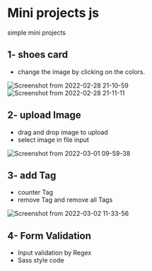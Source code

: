 # Mini projects js
simple mini projects
## 1- shoes card
- change the image by clicking on the colors.

![Screenshot from 2022-02-28 21-10-59](https://user-images.githubusercontent.com/91375726/156033422-b9eee97a-9787-4a76-be0f-2ed776cc785f.png)
![Screenshot from 2022-02-28 21-11-11](https://user-images.githubusercontent.com/91375726/156033438-897215a8-1890-4fec-ba3f-9524017db97d.png)

## 2- upload Image
- drag and drop image to upload
- select image in file input

![Screenshot from 2022-03-01 09-59-38](https://user-images.githubusercontent.com/91375726/156117403-6f94a1ac-051f-4ca9-a817-ca75cfba43d9.png)

## 3- add Tag
- counter Tag
- remove Tag and remove all Tags

![Screenshot from 2022-03-02 11-33-56](https://user-images.githubusercontent.com/91375726/156321451-7df1bfbd-7c10-4198-afe3-569cd5904fd8.png)

## 4- Form Validation
- Input validation by Regex
- Sass style code
